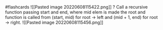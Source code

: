 #flashcards 
![[Pasted image 20220608115422.png]]
?
Call a recursive function passing start and end, where mid elem is made the root and function is called from (start, mid) for root -> left and (mid + 1, end) for root -> right.
![[Pasted image 20220608115456.png]]